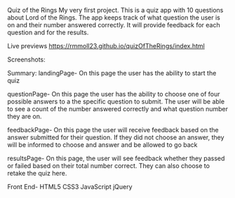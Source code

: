 Quiz of the Rings
My very first project. This is a quiz app with 10 questions about Lord of the Rings.  The app keeps track of what question the user is on and their number answered correctly.  It will provide feedback for each question and for the results.

Live previews
https://rmmoll23.github.io/quizOfTheRings/index.html

Screenshots: 


Summary: landingPage- On this page the user has the ability to start the quiz

questionPage- On this page the user has the ability to choose one of four possible answers to a the specific question to submit.  The user will be able to see a count of the number answered correctly and what question number they are on.

feedbackPage- On this page the user will receive feedback based on the answer submitted for their question.  If they did not choose an answer, they will be informed to choose and answer and be allowed to go back

resultsPage- On this page, the user will see feedback whether they passed or failed based on their total number correct.  They can also choose to retake the quiz here.


Front End- HTML5 CSS3 JavaScript jQuery 

